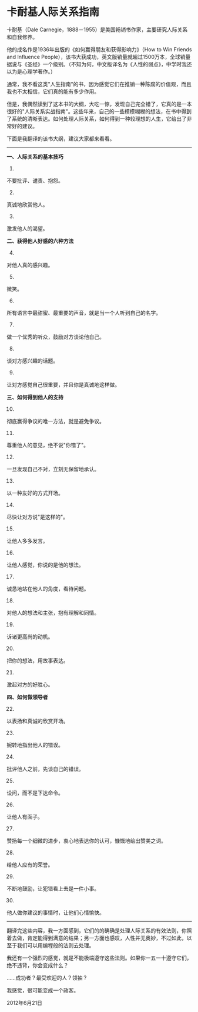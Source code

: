 # 卡耐基人际关系指南

卡耐基（Dale Carnegie，1888－1955）是美国畅销书作家，主要研究人际关系和自我修养。

他的成名作是1936年出版的《如何赢得朋友和获得影响力》（How to Win Friends and Influence People），该书大获成功，英文版销量就超过1500万本，全球销量据说与《圣经》一个级别。（不知为何，中文版译名为《人性的弱点》，中学时我还以为是心理学著作。）

通常，我不看这类"人生指南"的书，因为感觉它们在推销一种陈腐的价值观，而且我也不太相信，它们真的能有多少作用。

但是，我偶然读到了这本书的大纲，大吃一惊，发现自己完全错了，它真的是一本很好的"人际关系实战指南"。这些年来，自己的一些模模糊糊的想法，在书中得到了系统的清晰表达。如何处理人际关系，如何得到一种较理想的人生，它给出了非常好的建议。

下面是我翻译的该书大纲，建议大家都来看看。

---

**一、人际关系的基本技巧**

1.

不要批评、谴责、抱怨。

2.

真诚地欣赏他人。

3.

激发他人的渴望。

**二、获得他人好感的六种方法**

4.

对他人真的感兴趣。

5.

微笑。

6.

所有语言中最甜蜜、最重要的声音，就是当一个人听到自己的名字。

7.

做一个优秀的听众，鼓励对方谈论他自己。

8.

谈对方感兴趣的话题。

9.

让对方感觉自己很重要，并且你是真诚地这样做。

**三、如何得到他人的支持**

10.

彻底赢得争议的唯一方法，就是避免争议。

11.

尊重他人的意见，绝不说"你错了"。

12.

一旦发现自己不对，立刻无保留地承认。

13.

以一种友好的方式开场。

14.

尽快让对方说"是这样的"。

15.

让他人多多发言。

16.

让他人感觉，你说的是他的想法。

17.

诚恳地站在他人的角度，看待问题。

18.

对他人的想法和主张，抱有理解和同情。

19.

诉诸更高尚的动机。

20.

把你的想法，用故事表达。

21.

激起对方的好胜心。

**四、如何做领导者**

22.

以表扬和真诚的欣赏开场。

23.

婉转地指出他人的错误。

24.

批评他人之前，先谈自己的错误。

25.

设问，而不是下达命令。

26.

让他人有面子。

27.

赞扬每一个细微的进步，衷心地表达你的认可，慷慨地给出赞美之词。

28.

给他人应有的荣誉。

29.

不断地鼓励，让犯错看上去是一件小事。

30.

他人做你建议的事情时，让他们心情愉快。

---

翻译完这些内容，我一方面感到，它们的的确确是处理人际关系的有效法则，你照着去做，肯定能得到满意的结果；另一方面也感叹，人性并无奥妙，不过如此，以至于我们可以用编程般的法则去处理。

我还有一个强烈的感觉，就是不能极端遵守这些法则。如果你一五一十遵守它们，绝不违背，你会变成什么？

......成功者？最受欢迎的人？领袖？

我感觉，很可能变成一个政客。

2012年6月21日
